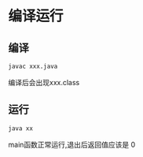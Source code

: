 # 编译运行

## 编译

```sh
javac xxx.java
```

编译后会出现xxx.class

## 运行

```sh
java xx
```

main函数正常运行,退出后返回值应该是 0